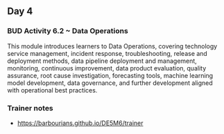 ## Day 4

### BUD Activity 6.2 ~ Data Operations

This module introduces learners to Data Operations, covering technology service management, incident response, troubleshooting, release and deployment methods, data pipeline deployment and management, monitoring, continuous improvement, data product evaluation, quality assurance, root cause investigation, forecasting tools, machine learning model development, data governance, and further development aligned with operational best practices.

### Trainer notes

- https://barbourians.github.io/DE5M6/trainer
